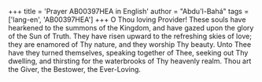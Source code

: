+++
title = 'Prayer AB00397HEA in English'
author = "Abdu'l-Bahá"
tags = ['lang-en', 'AB00397HEA']
+++
O Thou loving Provider!  These souls have hearkened to the summons of the Kingdom, and have gazed upon the glory of the Sun of Truth.  They have risen upward to the refreshing skies of love; they are enamored of Thy nature, and they worship Thy beauty.  Unto Thee have they turned themselves, speaking together of Thee, seeking out Thy dwelling, and thirsting for the waterbrooks of Thy heavenly realm.
Thou art the Giver, the Bestower, the Ever-Loving.
